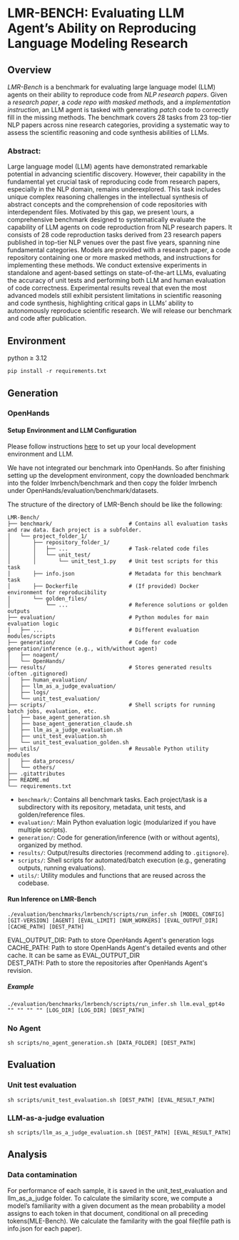 # LMR-BENCH: Evaluating LLM Agent’s Ability on Reproducing Language Modeling Research


## Overview
*LMR-Bench* is a benchmark for evaluating large language model (LLM) agents on their ability to reproduce code from *NLP research papers*.
Given a *research paper*, a *code repo with masked methods*, and a *implementation instruction*, an LLM agent is tasked with generating *patch* code to correctly fill in the missing methods. The benchmark covers 28 tasks from 23 top-tier NLP papers across nine research categories, providing a systematic way to assess the scientific reasoning and code synthesis abilities of LLMs.


### Abstract: 
 Large language model (LLM) agents have demonstrated remarkable potential in advancing scientific discovery. However, their capability in the fundamental yet crucial task of reproducing code from research papers, especially in the NLP domain, remains underexplored. This task includes unique complex reasoning challenges in the intellectual synthesis of abstract concepts and the comprehension of code repositories with interdependent files. Motivated by this gap, we present \ours, a comprehensive benchmark designed to systematically evaluate the capability of LLM agents on code reproduction from NLP research papers. It consists of 28 code reproduction tasks derived from 23 research papers published in top-tier NLP venues over the past five years, spanning nine fundamental categories. Models are provided with a research paper, a code repository containing one or more masked methods, and instructions for implementing these methods.
We conduct extensive experiments in standalone and agent-based settings on state-of-the-art LLMs, evaluating the accuracy of unit tests and performing both LLM and human evaluation of code correctness.
Experimental results reveal that even the most advanced models still exhibit persistent limitations in scientific reasoning and code synthesis, highlighting critical gaps in LLMs’ ability to autonomously reproduce scientific research. We will release our benchmark and code after publication.


## Environment
python $\geq$ 3.12
```
pip install -r requirements.txt
```

<!-- ## Benchmark access -->
<!-- The benchmark used in our paper can be downloaded from https://drive.google.com/drive/folders/1bkSx0ml4VobEV2bDfcrFdvi51yC5vSfu?usp=drive_link.

The full benchmark will be updated in https://drive.google.com/drive/folders/1bkSx0ml4VobEV2bDfcrFdvi51yC5vSfu?usp=drive_link. -->







## Generation
### OpenHands
#### Setup Environment and LLM Configuration
Please follow instructions [here](https://github.com/All-Hands-AI/OpenHands/blob/main/evaluation/README.md#setup) to set up your local development environment and LLM. 

We have not integrated our benchmark into OpenHands. So after finishing setting up the development environment, copy the downloaded benchmark into the folder lmrbench/benchmark and then copy the folder lmrbench under OpenHands/evaluation/benchmark/datasets.

The structure of the directory of LMR-Bench should be like the following:
```text
LMR-Bench/
├── benchmark/                        # Contains all evaluation tasks and raw data. Each project is a subfolder.
│   └── project_folder_1/
│       ├── repository_folder_1/
│       │   ├── ...                   # Task-related code files
│       │   └── unit_test/
│       │       └── unit_test_1.py    # Unit test scripts for this task
│       ├── info.json                 # Metadata for this benchmark task
│       ├── Dockerfile                # (If provided) Docker environment for reproducibility
│       └── golden_files/
│           └── ...                   # Reference solutions or golden outputs
├── evaluation/                       # Python modules for main evaluation logic
│   ├── ...                           # Different evaluation modules/scripts
├── generation/                       # Code for code generation/inference (e.g., with/without agent)
│   ├── noagent/
│   └── OpenHands/
├── results/                          # Stores generated results (often .gitignored)
│   ├── human_evaluation/
│   ├── llm_as_a_judge_evaluation/
│   ├── logs/
│   └── unit_test_evaluation/
├── scripts/                          # Shell scripts for running batch jobs, evaluation, etc.
│   ├── base_agent_generation.sh
│   ├── base_agent_generation_claude.sh
│   ├── llm_as_a_judge_evaluation.sh
│   ├── unit_test_evaluation.sh
│   └── unit_test_evaluation_golden.sh
├── utils/                            # Reusable Python utility modules
│   ├── data_process/
│   └── others/
├── .gitattributes
├── README.md
└── requirements.txt

```

- `benchmark/`: Contains all benchmark tasks. Each project/task is a subdirectory with its repository, metadata, unit tests, and golden/reference files.
- `evaluation/`: Main Python evaluation logic (modularized if you have multiple scripts).
- `generation/`: Code for generation/inference (with or without agents), organized by method.
- `results/`: Output/results directories (recommend adding to `.gitignore`).
- `scripts/`: Shell scripts for automated/batch execution (e.g., generating outputs, running evaluations).
- `utils/`: Utility modules and functions that are reused across the codebase.


#### Run Inference on LMR-Bench
```
./evaluation/benchmarks/lmrbench/scripts/run_infer.sh [MODEL_CONFIG] [GIT-VERSION] [AGENT] [EVAL_LIMIT] [NUM_WORKERS] [EVAL_OUTPUT_DIR] [CACHE_PATH] [DEST_PATH]
```

EVAL_OUTPUT_DIR: Path to store OpenHands Agent's generation logs  
CACHE_PATH: Path to store OpenHands Agent's detailed events and other cache. It can be same as EVAL_OUTPUT_DIR  
DEST_PATH: Path to store the repositories after OpenHands Agent's revision.  

##### Example
```
./evaluation/benchmarks/lmrbench/scripts/run_infer.sh llm.eval_gpt4o "" "" "" "" [LOG_DIR] [LOG_DIR] [DEST_PATH]
```


<!-- The output_path above only saves logs of the agent. To save repositories revised by OpenHands, we need to revise line 68 and 162 in run_infer.py.
The revised repositories will be saved in the folder written in line 162. -->


### No Agent
```
sh scripts/no_agent_generation.sh [DATA_FOLDER] [DEST_PATH]
```


## Evaluation
### Unit test evaluation
```
sh scripts/unit_test_evaluation.sh [DEST_PATH] [EVAL_RESULT_PATH]
```

<!-- example:
```
sh scripts/base_agent_generation.sh /home/sxy240002/research_agent/NLPBench/benchmark/datasets_final /home/sxy240002/research_agent/NLPBench/outputs/BaseAgent/gpt4o
``` -->

### LLM-as-a-judge evaluation
```
sh scripts/llm_as_a_judge_evaluation.sh [DEST_PATH] [EVAL_RESULT_PATH]
```

<!-- example:
```
sh scripts/llm_as_a_judge_evaluation.sh /home/sxy240002/research_agent/NLPBench/outputs/BaseAgent/gpt4o /home/sxy240002/research_agent/NLPAgentBench/llm_as_a_judge_evaluation_results/BaseAgent/gpt4o
``` -->


## Analysis

### Data contamination
For performance of each sample, it is saved in the unit_test_evaluation and llm_as_a_judge folder.
To calculate the similarity score, we compute a model’s familiarity with a given document as the mean probability a model assigns to each token in that document, conditional on all preceding tokens(MLE-Bench). We calculate the familarity with the goal file(file path is info.json for each paper).
